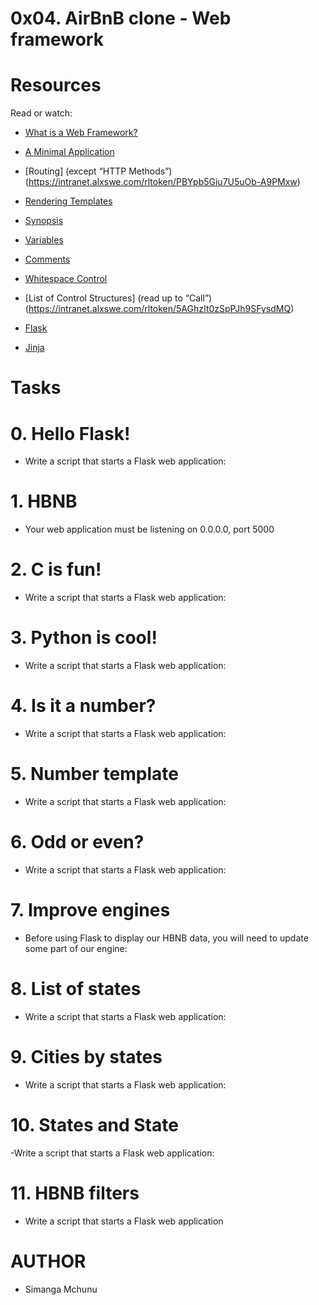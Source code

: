 # 0x04. AirBnB clone - Web framework

# Resources

Read or watch:

- [What is a Web Framework?](https://intranet.alxswe.com/rltoken/64SQpOGx46Ljp0zFJchESg)

- [A Minimal Application](https://intranet.alxswe.com/rltoken/LM0zyaIOfusNXz12bZXKVQ)

- [Routing] (except “HTTP Methods”)(https://intranet.alxswe.com/rltoken/PBYpb5Giu7U5uOb-A9PMxw)

- [Rendering Templates](https://intranet.alxswe.com/rltoken/g-W9H6gxHkNqaTw6giSG8Q)

- [Synopsis](https://intranet.alxswe.com/rltoken/5Y_A7XB9Qo1JeZgiSUq0yQ)

- [Variables](https://intranet.alxswe.com/rltoken/ITzobwYP1Lc4KqEUUcYCGw)

- [Comments](https://intranet.alxswe.com/rltoken/ykUFuQSE9KD1M7WGY-4v4w)

- [Whitespace Control](https://intranet.alxswe.com/rltoken/NMLZom50ZVOxQlgYW3rnuQ)

- [List of Control Structures] (read up to “Call”)(https://intranet.alxswe.com/rltoken/5AGhzIt0zSpPJh9SFysdMQ)

- [Flask](https://intranet.alxswe.com/rltoken/VJs151_hsE9g7Cw-Pz5bVg)

- [Jinja](https://intranet.alxswe.com/rltoken/2y_hunzGCCvSot06EW67UQ)

# Tasks

# 0. Hello Flask!
- Write a script that starts a Flask web application:

# 1. HBNB
- Your web application must be listening on 0.0.0.0, port 5000
# 2. C is fun!
- Write a script that starts a Flask web application:
# 3. Python is cool!
- Write a script that starts a Flask web application:
# 4. Is it a number?
- Write a script that starts a Flask web application:
# 5. Number template
- Write a script that starts a Flask web application:
# 6. Odd or even?
- Write a script that starts a Flask web application:
# 7. Improve engines
- Before using Flask to display our HBNB data, you will need to update some part of our engine:
# 8. List of states
- Write a script that starts a Flask web application:
# 9. Cities by states
- Write a script that starts a Flask web application:
# 10. States and State
-Write a script that starts a Flask web application:
# 11. HBNB filters
- Write a script that starts a Flask web application

# AUTHOR
- Simanga Mchunu
